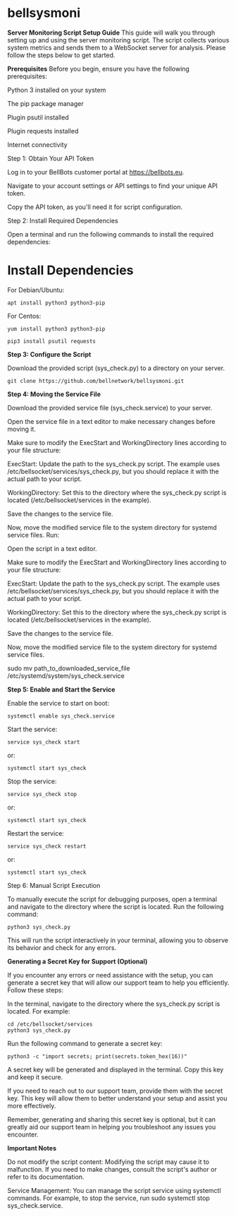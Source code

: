 # bellsysmoni

**Server Monitoring Script Setup Guide**
This guide will walk you through setting up and using the server monitoring script. The script collects various system metrics and sends them to a WebSocket server for analysis. Please follow the steps below to get started.

**Prerequisites**
Before you begin, ensure you have the following prerequisites:

Python 3 installed on your system

The pip package manager

Plugin psutil installed

Plugin requests installed

Internet connectivity


Step 1: Obtain Your API Token

Log in to your BellBots customer portal at https://bellbots.eu.

Navigate to your account settings or API settings to find your unique API token.

Copy the API token, as you'll need it for script configuration.

Step 2: Install Required Dependencies

Open a terminal and run the following commands to install the required dependencies:

# Install Dependencies

For Debian/Ubuntu:

    apt install python3 python3-pip

For Centos:

    yum install python3 python3-pip

    pip3 install psutil requests

**Step 3: Configure the Script**

Download the provided script (sys_check.py) to a directory on your server.

    git clone https://github.com/bellnetwork/bellsysmoni.git

**Step 4: Moving the Service File**

Download the provided service file (sys_check.service) to your server.

Open the service file in a text editor to make necessary changes before moving it.

Make sure to modify the ExecStart and WorkingDirectory lines according to your file structure:

ExecStart: Update the path to the sys_check.py script. The example uses /etc/bellsocket/services/sys_check.py, but you should replace it with the actual path to your script.

WorkingDirectory: Set this to the directory where the sys_check.py script is located (/etc/bellsocket/services in the example).

Save the changes to the service file.

Now, move the modified service file to the system directory for systemd service files. Run:

Open the script in a text editor.

Make sure to modify the ExecStart and WorkingDirectory lines according to your file structure:

ExecStart: Update the path to the sys_check.py script. The example uses /etc/bellsocket/services/sys_check.py, but you should replace it with the actual path to your script.

WorkingDirectory: Set this to the directory where the sys_check.py script is located (/etc/bellsocket/services in the example).

Save the changes to the service file.

Now, move the modified service file to the system directory for systemd service files.

sudo mv path_to_downloaded_service_file /etc/systemd/system/sys_check.service

**Step 5: Enable and Start the Service**

Enable the service to start on boot:

    systemctl enable sys_check.service

Start the service:

    service sys_check start
    
or:

    systemctl start sys_check

Stop the service:

    service sys_check stop
    
or:

    systemctl start sys_check

Restart the service:

    service sys_check restart
    
or:

    systemctl start sys_check
    
Step 6: Manual Script Execution

To manually execute the script for debugging purposes, open a terminal and navigate to the directory where the script is located. Run the following command:

    python3 sys_check.py

This will run the script interactively in your terminal, allowing you to observe its behavior and check for any errors.

**Generating a Secret Key for Support (Optional)**

If you encounter any errors or need assistance with the setup, you can generate a secret key that will allow our support team to help you efficiently. Follow these steps:

In the terminal, navigate to the directory where the sys_check.py script is located. For example:

    cd /etc/bellsocket/services
    python3 sys_check.py

Run the following command to generate a secret key:

    python3 -c "import secrets; print(secrets.token_hex(16))"

A secret key will be generated and displayed in the terminal. Copy this key and keep it secure.

If you need to reach out to our support team, provide them with the secret key. This key will allow them to better understand your setup and assist you more effectively.

Remember, generating and sharing this secret key is optional, but it can greatly aid our support team in helping you troubleshoot any issues you encounter.

**Important Notes**

Do not modify the script content: Modifying the script may cause it to malfunction. If you need to make changes, consult the script's author or refer to its documentation.

Service Management: You can manage the script service using systemctl commands. For example, to stop the service, run sudo systemctl stop sys_check.service.
